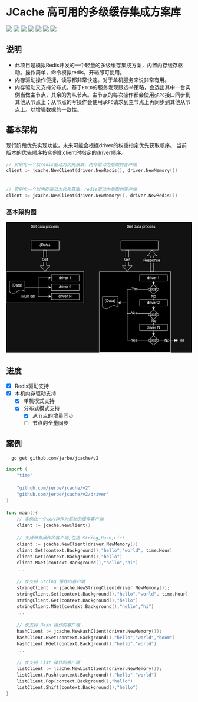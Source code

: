 # JCache 高可用的多级缓存集成方案库


![](https://img.shields.io/github/issues/jerbe/jcache?color=green)
![](https://img.shields.io/github/stars/jerbe/jcache?color=yellow)
![](https://img.shields.io/github/forks/jerbe/jcache?color=orange)
![](https://img.shields.io/github/license/jerbe/jcache?color=ff69b4)
![](https://img.shields.io/badge/language-go-blue)
[![](https://img.shields.io/badge/doc-go-blue)](https://pkg.go.dev/github.com/jerbe/jcache@v1.1.9)
![](https://img.shields.io/github/languages/code-size/jerbe/jcache?color=blueviolet)

## 说明

* 此项目是模拟Redis开发的一个轻量的多级缓存集成方案，内置内存缓存驱动。操作简单，命令模拟redis，开箱即可使用。
* 内存驱动操作便捷，读写都非常快速。对于单机服务来说非常有用。
* 内存驱动又支持分布式，基于`ETCD`的服务发现跟选举策略，会选出其中一台实例当做主节点，其余的为从节点。主节点的每次操作都会使用`gRPC`接口同步到其他从节点上；从节点的写操作会使用`gRPC`请求到主节点上再同步到其他从节点上。以增强数据的一致性。


## 基本架构

现行阶段优先实现功能，未来可能会根据driver的权重指定优先获取顺序。
当前版本的优先顺序按实例化client时指定的driver顺序。
```go
// 实例化一个以redis驱动为优先获取，内存驱动为后取的客户端
client := jcache.NewClient(driver.NewRedis(), driver.NewMemory())


// 实例化一个以内存驱动为优先获取，redis驱动为后取的客户端
client := jcache.NewClient(driver.NewMemory(), driver.NewRedis())
```
### 基本架构图
![](./assets/架构图.jpeg)
## 进度

- [x] Redis驱动支持
- [x] 本机内存驱动支持
  - [x] 单机模式支持
  - [x] 分布式模式支持
    - [x] 从节点的增量同步
    - [ ] 节点的全量同步

## 案例
```shell
  go get github.com/jerbe/jcache/v2
```

```go
import (
    "time"
	
    "github.com/jerbe/jcache/v2"
    "github.com/jerbe/jcache/v2/driver"
)

func main(){
	// 实例化一个以内存作为驱动的缓存客户端
    client := jcache.NewClient()

    // 支持所有操作的客户端,包括 String,Hash,List 
	client := jcache.NewClient(driver.NewMemory())
	client.Set(context.Background(),"hello","world", time.Hour)
	client.Get(context.Background(),"hello")
	client.MGet(context.Background(),"hello","hi")
	...
		
	// 仅支持 String 操作的客户端 
	stringClient := jcache.NewStringClien(driver.NewMemory()); 
	stringClient.Set(context.Background(),"hello","world", time.Hour)
	stringClient.Get(context.Background(),"hello")
	stringClient.MGet(context.Background(),"hello","hi")
	...
	
	// 仅支持 Hash 操作的客户端
	hashClient := jcache.NewHashClient(driver.NewMemory()); 
	hashClient.HSet(context.Background(),"hello","world","boom")
	hashClient.HGet(context.Background(),"hello","world")
	...
	
	// 仅支持 List 操作的客户端 
	listClient := jcache.NewListClient(driver.NewMemory());
	listClient.Push(context.Background(),"hello","world")
	listClient.Pop(context.Background(),"hello")
	listClient.Shift(context.Background(),"hello")
}
```